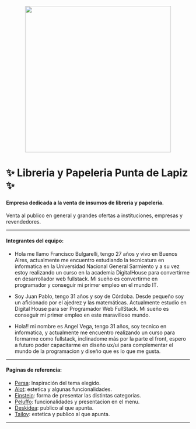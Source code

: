 <div align="center"><img src="https://user-images.githubusercontent.com/87153934/127405638-73787833-5dbf-4e68-8d5c-cd8f6d591deb.png" width="400"></div>

# ✨ Libreria y Papeleria Punta de Lapiz ✨
#### Empresa dedicada a la venta de insumos de libreria y papeleria.
Venta al publico en general y grandes ofertas a instituciones, empresas y revendedores.

***

#### Integrantes del equipo:

- Hola me llamo Francisco Bulgarelli, tengo 27 años y vivo en Buenos Aires, actualmente me encuentro estudiando la tecnicatura en informatica en la Universidad Nacional General Sarmiento y a su vez estoy realizando un curso en la academia DigitalHouse para convertirme en desarrollador web fullstack. Mi sueño es convertirme en programador y conseguir mi primer empleo en el mundo IT.


- Soy Juan Pablo, tengo 31 años y soy de Córdoba. Desde pequeño soy un aficionado por el ajedrez y las matemáticas. Actualmente estudio en Digital House para ser Programador Web FullStack. Mi sueño es conseguir mi primer empleo en este maravilloso mundo.


- Hola!! mi nombre es Angel  Vega, tengo 31 años, soy tecnico en informatica, y actualmente me encuentro realizando un curso para formarme como fullstack, inclinadome más por la parte el front, espero a futuro poder capacitarme en diseño ux/ui para complementar el mundo de la programacion y diseño que es lo que me gusta.

***

#### Paginas de referencia:

- [Persa](https://libreriapersa.com/ "Persa"): Inspiración del tema elegido.
- [Alot](https://www.alot.com.ar "Alot"): estetica y algunas funcionalidades.
- [Einstein](https://einsteinlibreria.com.ar/ "Einstein"): forma de presentar las distintas categorias.
- [Peluffo](https://libreriapeluffo.com.ar "Peluffo"): funcionalidades y presentacion en el menu.
- [Deskidea](https://www.deskidea.com "Deskidea"): publico al que apunta.
- [Tailoy](https://www.tailoy.com.pe/ "Tailoy"): estetica y publico al que apunta.

***
